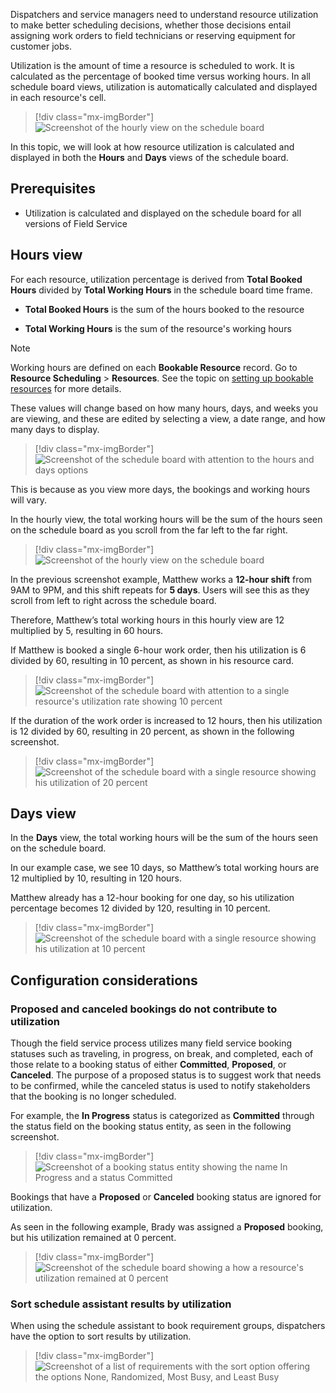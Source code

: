 Dispatchers and service managers need to understand resource utilization to make better scheduling decisions, whether those decisions entail assigning work orders to field technicians or reserving equipment for customer jobs.  

Utilization is the amount of time a resource is scheduled to work. It is calculated as the percentage of booked time versus working hours. In all schedule board views, utilization is automatically calculated and displayed in each resource's cell.


> [!div class="mx-imgBorder"]
> ![Screenshot of the hourly view on the schedule board](../field-service/media/schedule-board-utilization.png)

In this topic, we will look at how resource utilization is calculated and displayed in both the **Hours** and **Days** views of the schedule board.

## Prerequisites

- Utilization is calculated and displayed on the schedule board for all versions of Field Service

## Hours view

For each resource, utilization percentage is derived from **Total Booked Hours** divided by **Total Working Hours** in the schedule board time frame.

- **Total Booked Hours** is the sum of the hours booked to the resource

- **Total Working Hours** is the sum of the resource's working hours

> [!Note]
> Working hours are defined on each **Bookable Resource** record. Go to **Resource Scheduling** > **Resources**. See the topic on [setting up bookable resources](../field-service/set-up-bookable-resources.md) for more details.

These values will change based on how many hours, days, and weeks you are viewing, and these are edited by selecting a view, a date range, and how many days to display.

> [!div class="mx-imgBorder"]
> ![Screenshot of the schedule board with attention to the hours and days options](../field-service/media/schedule-board-utilization-edit-time.png)

This is because as you view more days, the bookings and working hours will vary. 


In the hourly view, the total working hours will be the sum of the hours seen on the schedule board as you scroll from the far left to the far right. 

> [!div class="mx-imgBorder"]
> ![Screenshot of the hourly view on the schedule board](../field-service/media/schedule-board-utilization-hourly-view.png)
 
In the previous screenshot example, Matthew works a **12-hour shift** from 9AM to 9PM, and this shift repeats for **5 days**. Users will see this as they scroll from left to right across the schedule board.

Therefore, Matthew’s total working hours in this hourly view are 12 multiplied by 5, resulting in 60 hours.

If Matthew is booked a single 6-hour work order, then his utilization is 6 divided by 60, resulting in 10 percent, as shown in his resource card.
 
> [!div class="mx-imgBorder"]
> ![Screenshot of the schedule board with attention to a single resource's utilization rate showing 10 percent](../field-service/media/schedule-board-utilization-hourly-view-booked.png)


If the duration of the work order is increased to 12 hours, then his utilization is 12 divided by 60, resulting in 20 percent, as shown in the following screenshot.
 
> [!div class="mx-imgBorder"]
> ![Screenshot of the schedule board with a single resource showing his utilization of 20 percent](../field-service/media/schedule-board-utilization-hourly-view-booked-more.png)

## Days view

In the **Days** view, the total working hours will be the sum of the hours seen on the schedule board.

In our example case, we see 10 days, so Matthew’s total working hours are 12 multiplied by 10, resulting in 120 hours.

Matthew already has a 12-hour booking for one day, so his utilization percentage becomes 12 divided by 120, resulting in 10 percent.
 
> [!div class="mx-imgBorder"]
> ![Screenshot of the schedule board with a single resource showing his utilization at 10 percent](../field-service/media/schedule-board-utilization-days-view.png)


## Configuration considerations

### Proposed and canceled bookings do not contribute to utilization

Though the field service process utilizes many field service booking statuses such as traveling, in progress, on break, and completed, each of those relate to a booking status of either **Committed**, **Proposed**, or **Canceled**. The purpose of a proposed status is to suggest work that needs to be confirmed, while the canceled status is used to notify stakeholders that the booking is no longer scheduled. 

For example, the **In Progress** status is categorized as **Committed** through the status field on the booking status entity, as seen in the following screenshot.

> [!div class="mx-imgBorder"]
> ![Screenshot of a booking status entity showing the name **In Progress** and a status **Committed**](../field-service/media/schedule-board-utilization-in-progress-status.png)

Bookings that have a **Proposed** or **Canceled** booking status are ignored for utilization. 

As seen in the following example, Brady was assigned a **Proposed** booking, but his utilization remained at 0 percent.

> [!div class="mx-imgBorder"]
> ![Screenshot of the schedule board showing a how a resource's utilization remained at 0 percent](../field-service/media/schedule-board-utilization-proposed.png)


### Sort schedule assistant results by utilization

When using the schedule assistant to book requirement groups, dispatchers have the option to sort results by utilization.

> [!div class="mx-imgBorder"]
> ![Screenshot of a list of requirements with the sort option offering the options None, Randomized, Most Busy, and Least Busy](../field-service/media/schedule-board-utilization-schedule-assistant-sort.png)